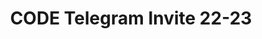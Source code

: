 ---
title: CODE Telegram Invite 22-23
redirect_to: https://t.me/+ezHy3oGX8CliYjU1
redirect_from: 
  - /CODETelegram22
  - /codetelegram22
---